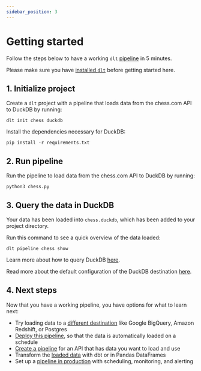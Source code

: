 ```yaml
---
sidebar_position: 3
---
```


# Getting started

Follow the steps below to have a working `dlt` [pipeline](./glossary#pipeline) in 5 minutes.

Please make sure you have [installed `dlt`](./installation.mdx) before getting started here.

## 1. Initialize project

Create a `dlt` project with a pipeline that loads data from the chess.com API to DuckDB by running:

```
dlt init chess duckdb
```

Install the dependencies necessary for DuckDB:
```
pip install -r requirements.txt
```

## 2. Run pipeline

Run the pipeline to load data from the chess.com API to DuckDB by running:
```
python3 chess.py
```

## 3. Query the data in DuckDB

Your data has been loaded into `chess.duckdb`, which has been added to your project directory.

Run this command to see a quick overview of the data loaded:
```
dlt pipeline chess show
```

Learn more about how to query DuckDB [here](https://duckdb.org/docs/sql/introduction#querying-a-table).

Read more about the default configuration of the DuckDB destination [here](destinations.md#destination-configuration).

## 4. Next steps

Now that you have a working pipeline, you have options for what to learn next:
- Try loading data to a [different destination](./destinations) like Google BigQuery, Amazon Redshift, or Postgres
- [Deploy this pipeline](./walkthroughs/deploy-a-pipeline), so that the data is automatically
loaded on a schedule
- [Create a pipeline](./walkthroughs/create-a-pipeline) for an API that has data you want to load and use
- Transform the [loaded data](./using-loaded-data/transforming-the-data) with dbt or in Pandas DataFrames
- Set up a [pipeline in production](./running-in-production/scheduling) with scheduling,
monitoring, and alerting
